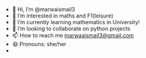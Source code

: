 - 👋 Hi, I’m @marwaismail3
- 👀 I’m interested in maths and F1(leisure)
- 🌱 I’m currently learning mathematics in University!
- 💞️ I’m looking to collaborate on python projects
- 📫 How to reach me marwaaismail3@gmail.com
- 😄 Pronouns: she/her
- 

<!---
marwaismail3/marwaismail3 is a ✨ special ✨ repository because its `README.md` (this file) appears on your GitHub profile.
You can click the Preview link to take a look at your changes.
--->
